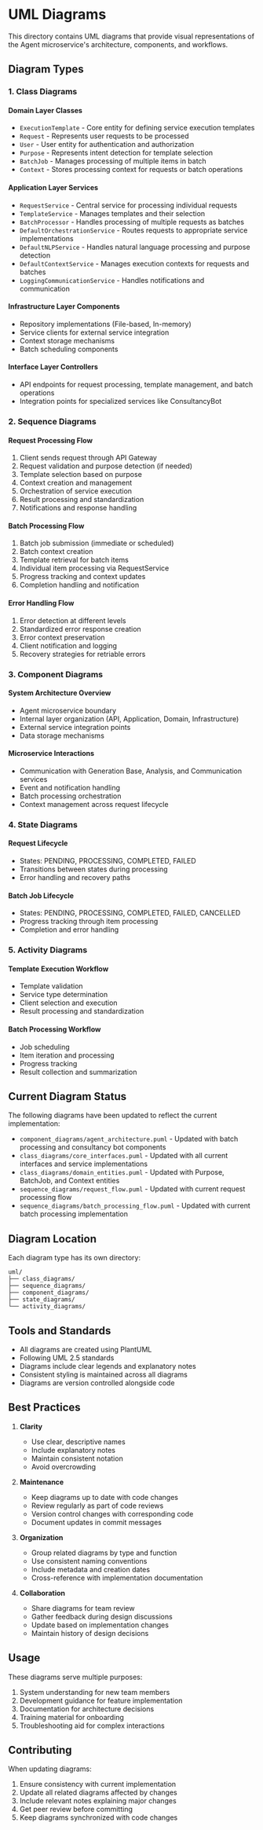 # UML Diagrams

This directory contains UML diagrams that provide visual representations of the Agent microservice's architecture, components, and workflows.

## Diagram Types

### 1. Class Diagrams

#### Domain Layer Classes
- `ExecutionTemplate` - Core entity for defining service execution templates
- `Request` - Represents user requests to be processed
- `User` - User entity for authentication and authorization
- `Purpose` - Represents intent detection for template selection
- `BatchJob` - Manages processing of multiple items in batch
- `Context` - Stores processing context for requests or batch operations

#### Application Layer Services
- `RequestService` - Central service for processing individual requests
- `TemplateService` - Manages templates and their selection
- `BatchProcessor` - Handles processing of multiple requests as batches
- `DefaultOrchestrationService` - Routes requests to appropriate service implementations
- `DefaultNLPService` - Handles natural language processing and purpose detection
- `DefaultContextService` - Manages execution contexts for requests and batches
- `LoggingCommunicationService` - Handles notifications and communication

#### Infrastructure Layer Components
- Repository implementations (File-based, In-memory)
- Service clients for external service integration
- Context storage mechanisms
- Batch scheduling components

#### Interface Layer Controllers
- API endpoints for request processing, template management, and batch operations
- Integration points for specialized services like ConsultancyBot

### 2. Sequence Diagrams

#### Request Processing Flow
1. Client sends request through API Gateway
2. Request validation and purpose detection (if needed)
3. Template selection based on purpose
4. Context creation and management
5. Orchestration of service execution
6. Result processing and standardization
7. Notifications and response handling

#### Batch Processing Flow
1. Batch job submission (immediate or scheduled)
2. Batch context creation
3. Template retrieval for batch items
4. Individual item processing via RequestService
5. Progress tracking and context updates
6. Completion handling and notification

#### Error Handling Flow
1. Error detection at different levels
2. Standardized error response creation
3. Error context preservation
4. Client notification and logging
5. Recovery strategies for retriable errors

### 3. Component Diagrams

#### System Architecture Overview
- Agent microservice boundary
- Internal layer organization (API, Application, Domain, Infrastructure)
- External service integration points
- Data storage mechanisms

#### Microservice Interactions
- Communication with Generation Base, Analysis, and Communication services
- Event and notification handling
- Batch processing orchestration
- Context management across request lifecycle

### 4. State Diagrams

#### Request Lifecycle
- States: PENDING, PROCESSING, COMPLETED, FAILED
- Transitions between states during processing
- Error handling and recovery paths

#### Batch Job Lifecycle
- States: PENDING, PROCESSING, COMPLETED, FAILED, CANCELLED
- Progress tracking through item processing
- Completion and error handling

### 5. Activity Diagrams

#### Template Execution Workflow
- Template validation
- Service type determination
- Client selection and execution
- Result processing and standardization

#### Batch Processing Workflow
- Job scheduling
- Item iteration and processing
- Progress tracking
- Result collection and summarization

## Current Diagram Status

The following diagrams have been updated to reflect the current implementation:

- `component_diagrams/agent_architecture.puml` - Updated with batch processing and consultancy bot components
- `class_diagrams/core_interfaces.puml` - Updated with all current interfaces and service implementations
- `class_diagrams/domain_entities.puml` - Updated with Purpose, BatchJob, and Context entities
- `sequence_diagrams/request_flow.puml` - Updated with current request processing flow
- `sequence_diagrams/batch_processing_flow.puml` - Updated with current batch processing implementation

## Diagram Location

Each diagram type has its own directory:
```
uml/
├── class_diagrams/
├── sequence_diagrams/
├── component_diagrams/
├── state_diagrams/
└── activity_diagrams/
```

## Tools and Standards

- All diagrams are created using PlantUML
- Following UML 2.5 standards
- Diagrams include clear legends and explanatory notes
- Consistent styling is maintained across all diagrams
- Diagrams are version controlled alongside code

## Best Practices

1. **Clarity**
   - Use clear, descriptive names
   - Include explanatory notes
   - Maintain consistent notation
   - Avoid overcrowding

2. **Maintenance**
   - Keep diagrams up to date with code changes
   - Review regularly as part of code reviews
   - Version control changes with corresponding code
   - Document updates in commit messages

3. **Organization**
   - Group related diagrams by type and function
   - Use consistent naming conventions
   - Include metadata and creation dates
   - Cross-reference with implementation documentation

4. **Collaboration**
   - Share diagrams for team review
   - Gather feedback during design discussions
   - Update based on implementation changes
   - Maintain history of design decisions

## Usage

These diagrams serve multiple purposes:
1. System understanding for new team members
2. Development guidance for feature implementation
3. Documentation for architecture decisions
4. Training material for onboarding
5. Troubleshooting aid for complex interactions

## Contributing

When updating diagrams:
1. Ensure consistency with current implementation
2. Update all related diagrams affected by changes
3. Include relevant notes explaining major changes
4. Get peer review before committing
5. Keep diagrams synchronized with code changes 